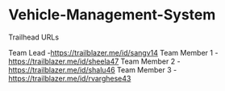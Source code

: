 # Vehicle-Management-System

Trailhead URLs

Team Lead -https://trailblazer.me/id/sangv14
Team Member 1 -https://trailblazer.me/id/sheela47
Team Member 2 -  https://trailblazer.me/id/shalu46
Team Member 3 - https://trailblazer.me/id/rvarghese43
